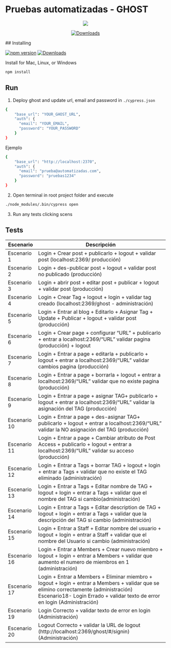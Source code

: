 # Pruebas automatizadas - GHOST

<p align="center">
  <img src="https://cloud.githubusercontent.com/assets/1268976/20607953/d7ae489c-b24a-11e6-9cc4-91c6c74c5e88.png"/>
</p>

<p align="center">
    <a href="https://github.com/TryGhost/Ghost/releases/3.3.0">
        <img src="https://img.shields.io/static/v1?label=cypress&message=3.3.0&color=green" alt="Downloads" />
    </a>
</p>
## Installing

[![npm version](https://badge.fury.io/js/cypress.svg)](https://badge.fury.io/js/cypress)
<a href="https://nodejs.org/en/">
    <img src="https://img.shields.io/static/v1?label=node&message=12.16.1&color=green" alt="Downloads" />
</a>

Install for Mac, Linux, or Windows

```bash
npm install
```

## Run
1. Deploy ghost and update url, email and password in `./cypress.json`
```bash
{
    "base_url": "YOUR_GHOST_URL",
    "auth": {
      "email": "YOUR_EMAIL",
      "password": "YOUR_PASSWORD"
    }
}
```
Ejemplo 
```bash
{
    "base_url": "http://localhost:2370",
    "auth": {
      "email": "prueba@automatizadas.com",
      "password": "pruebas1234"
    }
}
```

2. Open terminal in root project folder and execute
```bash
./node_modules/.bin/cypress open
```

3. Run any tests clicking scens

## Tests

| Escenario | Descripción |
| --- | --- |
| Escenario 1 | Login + Crear post + publicarlo + logout + validar post (localhost:2369/ producción) |
| Escenario 2 | Login + des-publicar post + logout + validar post no publicado (producción) |
| Escenario 3 | Login + abrir post + editar post + publicar + logout + validar post (producción) |
| Escenario 4 | Login + Crear Tag + logout + login + validar tag creado (localhost:2369/ghost - administración) |
| Escenario 5 | Login + Entrar al blog + Editarlo + Asignar Tag + Update + Publicar + logout + validar post (producción) |
| Escenario 6 | Login + Crear page + configurar “URL” + publicarlo + entrar a localhost:2369/“URL” validar pagina (producción) + logout |
| Escenario 7 | Login + Entrar a page + editarla + publicarlo + logout + entrar a localhost:2369/“URL” validar cambios pagina (producción) |
| Escenario 8 | Login + Entrar a page + borrarla +  logout + entrar a localhost:2369/“URL” validar que no existe pagina (producción) | 
| Escenario 9 | Login + Entrar a page + asignar TAG+ publicarlo + logout + entrar a localhost:2369/“URL” validar la asignación del TAG (producción) |
| Escenario 10 | Login + Entrar a page + des-asignar TAG+ publicarlo + logout + entrar a localhost:2369/“URL” validar la NO asignación del TAG (producción)
| Escenario 11 | Login + Entrar a page + Cambiar atributo de Post Access + publicarlo + logout + entrar a localhost:2369/“URL” validar su acceso (producción) |
| Escenario 12 | Login + Entrar a Tags + borrar TAG +  logout + login + entrar a Tags + validar que no existe el TAG eliminado (administración) |
| Escenario 13 | Login + Entrar a Tags + Editar nombre de TAG + logout + login + entrar a Tags + validar que el nombre del TAG si cambio(administración)
| Escenario 14 | Login + Entrar a Tags + Editar description de TAG +  logout + login + entrar a Tags + validar que la descripción del TAG si cambio (administración) |
| Escenario 15 | Login + Entrar a Staff + Editar nombre del usuario +  logout + login + entrar a Staff + validar que el nombre del Usuario si cambio (administración) |
| Escenario 16 | Login + Entrar a Members + Crear nuevo miembro +  logout + login + entrar a Members + validar que aumento el numero de miembros en 1 (administración) |
| Escenario 17 | Login + Entrar a Members + Eliminar miembro +  logout + login + entrar a Members + validar que se elimino correctamente (administración)  Escenario18- Login Errado + validar texto de error en login (Administración) |
| Escenario 19 | Login Correcto + validar texto de error en login (Administración) |
| Escenario 20 | Logout Correcto + validar la URL de logout (http://localhost:2369/ghost/#/signin) (Administración) |

